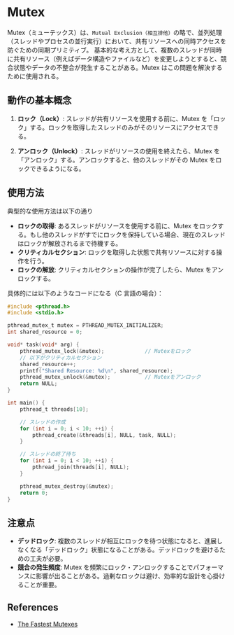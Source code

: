 # Mutex

Mutex（ミューテックス）は、`Mutual Exclusion（相互排他）`の略で、並列処理（スレッドやプロセスの並行実行）において、共有リソースへの同時アクセスを防ぐための同期プリミティブ。
基本的な考え方として、複数のスレッドが同時に共有リソース（例えばデータ構造やファイルなど）を変更しようとすると、競合状態やデータの不整合が発生することがある。Mutex はこの問題を解決するために使用される。

## 動作の基本概念

1. **ロック（Lock）**:
   スレッドが共有リソースを使用する前に、Mutex を「ロック」する。ロックを取得したスレッドのみがそのリソースにアクセスできる。

2. **アンロック（Unlock）**:
   スレッドがリソースの使用を終えたら、Mutex を「アンロック」する。アンロックすると、他のスレッドがその Mutex をロックできるようになる。

## 使用方法

典型的な使用方法は以下の通り

- **ロックの取得**: あるスレッドがリソースを使用する前に、Mutex をロックする。もし他のスレッドがすでにロックを保持している場合、現在のスレッドはロックが解放されるまで待機する。
- **クリティカルセクション**: ロックを取得した状態で共有リソースに対する操作を行う。
- **ロックの解放**: クリティカルセクションの操作が完了したら、Mutex をアンロックする。

具体的には以下のようなコードになる（C 言語の場合）：

```c
#include <pthread.h>
#include <stdio.h>

pthread_mutex_t mutex = PTHREAD_MUTEX_INITIALIZER;
int shared_resource = 0;

void* task(void* arg) {
    pthread_mutex_lock(&mutex);             // Mutexをロック
    // 以下がクリティカルセクション
    shared_resource++;
    printf("Shared Resource: %d\n", shared_resource);
    pthread_mutex_unlock(&mutex);           // Mutexをアンロック
    return NULL;
}

int main() {
    pthread_t threads[10];

    // スレッドの作成
    for (int i = 0; i < 10; ++i) {
        pthread_create(&threads[i], NULL, task, NULL);
    }

    // スレッドの終了待ち
    for (int i = 0; i < 10; ++i) {
        pthread_join(threads[i], NULL);
    }

    pthread_mutex_destroy(&mutex);
    return 0;
}
```

## 注意点

- **デッドロック**: 複数のスレッドが相互にロックを待つ状態になると、進展しなくなる「デッドロック」状態になることがある。デッドロックを避けるための工夫が必要。
- **競合の発生頻度**: Mutex を頻繁にロック・アンロックすることでパフォーマンスに影響が出ることがある。過剰なロックは避け、効率的な設計を心掛けることが重要。

## References

- [The Fastest Mutexes](https://justine.lol/mutex/)
